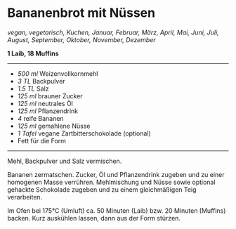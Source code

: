 # Bananenbrot mit Nüssen

*vegan, vegetarisch, Kuchen, Januar, Februar, März, April, Mai, Juni, Juli, August, September, Oktober, November, Dezember*

**1 Laib, 18 Muffins**

---

- *500 ml* Weizenvollkornmehl
- *3 TL* Backpulver
- *1.5 TL* Salz
- *125 ml* brauner Zucker
- *125 ml* neutrales Öl
- *125 ml* Pflanzendrink
- *4* reife Bananen
- *125 ml* gemahlene Nüsse
- *1 Tafel* vegane Zartbitterschokolade (optional)
- Fett für die Form

---

Mehl, Backpulver und Salz vermischen.

Bananen zermatschen. Zucker, Öl und Pflanzendrink zugeben und zu einer homogenen Masse verrühren. Mehlmischung und Nüsse sowie optional gehackte Schokolade zugeben und zu einem gleichmäßigen Teig verarbeiten.

Im Ofen bei 175°C (Umluft) ca. 50 Minuten (Laib) bzw. 20 Minuten (Muffins) backen. Kurz auskühlen lassen, dann aus der Form stürzen.
